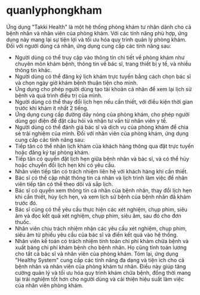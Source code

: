 # quanlyphongkham
Ứng dụng "Takki Health" là một hệ thống phòng khám tư nhân dành cho cả bệnh nhân và nhân viên của phòng khám. Với các tính năng phù hợp, ứng dụng này mang lại sự tiện lợi và tối ưu hóa quy trình quản lý phòng khám.
Đối với người dùng cá nhân, ứng dụng cung cấp các tính năng sau:
- Người dùng có thể truy cập vào thông tin chi tiết về phòng khám như chuyên môn khám bệnh, thông tin về bác sĩ, trang thiết bị y tế, và nhiều thông tin khác.
- Người dùng có thể đăng ký lịch khám trực tuyến bằng cách chọn bác sĩ và chọn ngày giờ khám bệnh thuận tiện cho mình.
- Ứng dụng cho phép người dùng tạo tài khoản cá nhân để xem lại lịch sử bệnh và quá trình điều trị của mình.
- Người dùng có thể thay đổi lịch hẹn nếu cần thiết, với điều kiện thời gian trước khi khám ít nhất 2 tiếng.
- Ứng dụng cung cấp đường dây nóng của phòng khám, cho phép người dùng gọi điện để đặt câu hỏi và nhận tư vấn từ nhân viên y tế.
- Người dùng có thể đánh giá bác sĩ và dịch vụ của phòng khám để chia sẻ trải nghiệm của mình.
Đối với nhân viên của phòng khám, ứng dụng cung cấp các tính năng sau:
- Tiếp tân có thể nhận lịch khám của khách hàng thông qua đặt trực tuyến hoặc đăng ký tại phòng khám.
- Tiếp tân có quyền đặt lịch hẹn giữa bệnh nhân và bác sĩ, và có thể hủy hoặc chuyển đổi lịch hẹn khi có yêu cầu.
- Nhân viên tiếp tân có trách nhiệm liên hệ với khách hàng khi cần thiết.
- Bác sĩ có thể cập nhật thông tin cá nhân và lịch trình làm việc để nhân viên tiếp tân có thể theo dõi và sắp lịch.
- Bác sĩ có quyền xem thông tin cá nhân của bệnh nhân, thay đổi lịch hẹn khi cần thiết, hủy lịch hẹn, và xem lịch sử bệnh của bệnh nhân đã khám trước đó.
- Bác sĩ cũng có thể yêu cầu thực hiện các xét nghiệm, chụp phim, siêu âm và đọc kết quả xét nghiệm, chụp phim, siêu âm, sau đó cho đơn thuốc.
- Nhân viên chịu trách nhiệm nhận các yêu cầu xét nghiệm, chụp phim, siêu âm từ phiếu yêu cầu của bác sĩ và điền kết quả vào hệ thống.
- Nhân viên kế toán có trách nhiệm tính toán chi phí khám chữa bệnh và xuất bảng chi phí khám bệnh cho bệnh nhân. Họ cũng tính toán lương cho tất cả bác sĩ và nhân viên của phòng khám.
Tóm lại, ứng dụng "Healthy System" cung cấp các tính năng đa dạng và tiện ích cho cả bệnh nhân và nhân viên của phòng khám tư nhân. Điều này giúp tăng cường quản lý và tối ưu hóa quy trình khám chữa bệnh, đồng thời mang lại trải nghiệm tốt hơn cho người dùng và cải thiện hiệu suất làm việc của nhân viên phòng khám.
